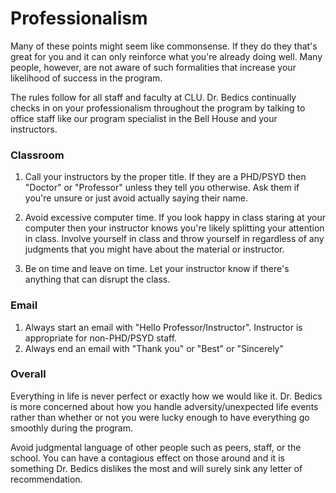 # Professionalism

Many of these points might seem like commonsense.  If they do they that's great for you and it can only reinforce what you're already doing well.  Many people, however, are not aware of such formalities that increase your likelihood of success in the program. 

The rules follow for all staff and faculty at CLU.  Dr. Bedics continually checks in on your professionalism throughout the program by talking to office staff like our program specialist in the Bell House and your instructors. 

### Classroom

1. Call your instructors by the proper title. If they are a PHD/PSYD then "Doctor" or "Professor" unless they tell you otherwise.  Ask them if you're unsure or just avoid actually saying their name.

2. Avoid excessive computer time.  If you look happy in class staring at your computer then your instructor knows you're likely splitting your attention in class.  Involve yourself in class and throw yourself in regardless of any judgments that you might have about the material or instructor.

3. Be on time and leave on time.  Let your instructor know if there's anything that can disrupt the class. 

### Email

1. Always start an email with "Hello Professor/Instructor".  Instructor is appropriate for non-PHD/PSYD staff.  
2. Always end an email with "Thank you" or "Best" or "Sincerely"

### Overall

Everything in life is never perfect or exactly how we would like it.  Dr. Bedics is more concerned about how you handle adversity/unexpected life events rather than whether or not you were lucky enough to have everything go smoothly during the program.

Avoid judgmental language of other people such as peers, staff, or the school.  You can have a contagious effect on those around and it is something Dr. Bedics dislikes the most and will surely sink any letter of recommendation.









